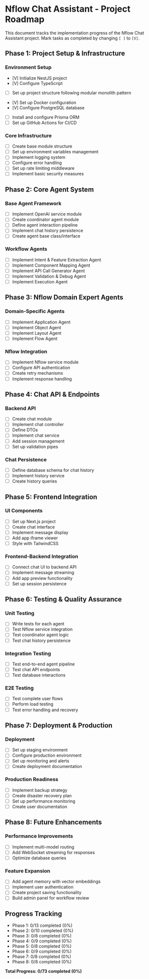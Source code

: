 # Nflow Chat Assistant - Project Roadmap

This document tracks the implementation progress of the Nflow Chat Assistant project. Mark tasks as completed by changing `[ ]` to `[V]`.

## Phase 1: Project Setup & Infrastructure

### Environment Setup
- [V] Initialize NestJS project
- [V] Configure TypeScript
- [ ] Set up project structure following modular monolith pattern
- [V] Set up Docker configuration
- [V] Configure PostgreSQL database
- [ ] Install and configure Prisma ORM
- [ ] Set up GitHub Actions for CI/CD

### Core Infrastructure
- [ ] Create base module structure
- [ ] Set up environment variables management
- [ ] Implement logging system
- [ ] Configure error handling
- [ ] Set up rate limiting middleware
- [ ] Implement basic security measures

## Phase 2: Core Agent System

### Base Agent Framework
- [ ] Implement OpenAI service module
- [ ] Create coordinator agent module
- [ ] Define agent interaction pipeline
- [ ] Implement chat history persistence
- [ ] Create agent base class/interface

### Workflow Agents
- [ ] Implement Intent & Feature Extraction Agent
- [ ] Implement Component Mapping Agent
- [ ] Implement API Call Generator Agent
- [ ] Implement Validation & Debug Agent
- [ ] Implement Execution Agent

## Phase 3: Nflow Domain Expert Agents

### Domain-Specific Agents
- [ ] Implement Application Agent
- [ ] Implement Object Agent
- [ ] Implement Layout Agent
- [ ] Implement Flow Agent

### Nflow Integration
- [ ] Implement Nflow service module
- [ ] Configure API authentication
- [ ] Create retry mechanisms
- [ ] Implement response handling

## Phase 4: Chat API & Endpoints

### Backend API
- [ ] Create chat module
- [ ] Implement chat controller
- [ ] Define DTOs
- [ ] Implement chat service
- [ ] Add session management
- [ ] Set up validation pipes

### Chat Persistence
- [ ] Define database schema for chat history
- [ ] Implement history service
- [ ] Create history queries

## Phase 5: Frontend Integration

### UI Components
- [ ] Set up Next.js project
- [ ] Create chat interface
- [ ] Implement message display
- [ ] Add app iframe viewer
- [ ] Style with TailwindCSS

### Frontend-Backend Integration
- [ ] Connect chat UI to backend API
- [ ] Implement message streaming
- [ ] Add app preview functionality
- [ ] Set up session persistence

## Phase 6: Testing & Quality Assurance

### Unit Testing
- [ ] Write tests for each agent
- [ ] Test Nflow service integration
- [ ] Test coordinator agent logic
- [ ] Test chat history persistence

### Integration Testing
- [ ] Test end-to-end agent pipeline
- [ ] Test chat API endpoints
- [ ] Test database interactions

### E2E Testing
- [ ] Test complete user flows
- [ ] Perform load testing
- [ ] Test error handling and recovery

## Phase 7: Deployment & Production

### Deployment
- [ ] Set up staging environment
- [ ] Configure production environment
- [ ] Set up monitoring and alerts
- [ ] Create deployment documentation

### Production Readiness
- [ ] Implement backup strategy
- [ ] Create disaster recovery plan
- [ ] Set up performance monitoring
- [ ] Create user documentation

## Phase 8: Future Enhancements

### Performance Improvements
- [ ] Implement multi-model routing
- [ ] Add WebSocket streaming for responses
- [ ] Optimize database queries

### Feature Expansion
- [ ] Add agent memory with vector embeddings
- [ ] Implement user authentication
- [ ] Create project saving functionality
- [ ] Build admin panel for workflow review

## Progress Tracking

- Phase 1: 0/13 completed (0%)
- Phase 2: 0/10 completed (0%)
- Phase 3: 0/8 completed (0%)
- Phase 4: 0/9 completed (0%)
- Phase 5: 0/8 completed (0%)
- Phase 6: 0/9 completed (0%)
- Phase 7: 0/8 completed (0%)
- Phase 8: 0/8 completed (0%)

**Total Progress: 0/73 completed (0%)**

